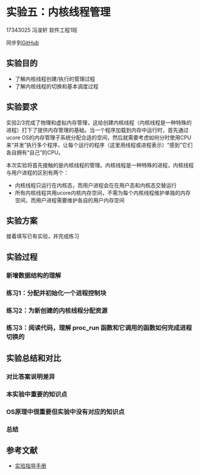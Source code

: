 # 实验五：内核线程管理

17343025 冯浚轩 软件工程1班

同步到[GitHub](https://github.com/sky-5462/OS_Ucore)

## 实验目的

- 了解内核线程创建/执行的管理过程
- 了解内核线程的切换和基本调度过程

## 实验要求

实验2/3完成了物理和虚拟内存管理，这给创建内核线程（内核线程是一种特殊的进程）打下了提供内存管理的基础。当一个程序加载到内存中运行时，首先通过ucore OS的内存管理子系统分配合适的空间，然后就需要考虑如何分时使用CPU来“并发”执行多个程序，让每个运行的程序（这里用线程或进程表示）“感到”它们各自拥有“自己”的CPU。

本次实验将首先接触的是内核线程的管理。内核线程是一种特殊的进程，内核线程与用户进程的区别有两个：

- 内核线程只运行在内核态，而用户进程会在在用户态和内核态交替运行
- 所有内核线程共用ucore内核内存空间，不需为每个内核线程维护单独的内存空间，而用户进程需要维护各自的用户内存空间

## 实验方案

接着填写已有实验，并完成练习

## 实验过程

### 新增数据结构的理解

### 练习1：分配并初始化一个进程控制块


### 练习2：为新创建的内核线程分配资源

### 练习3：阅读代码，理解 proc_run 函数和它调用的函数如何完成进程切换的

## 实验总结和对比

### 对比答案说明差异


### 本实验中重要的知识点


### OS原理中很重要但实验中没有对应的知识点


### 总结


## 参考文献

- [实验指导手册](https://github.com/chyyuu/ucore_os_docs/blob/master/SUMMARY.md)
